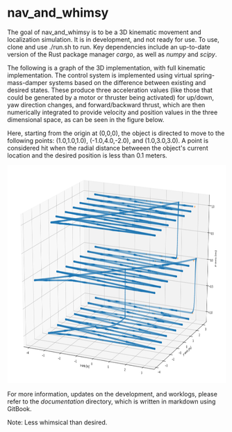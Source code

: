 # nav_and_whimsy

The goal of nav_and_whimsy is to be a 3D kinematic movement and localization simulation.
It is in development, and not ready for use. To use, clone and use ./run.sh to run.
Key dependencies include an up-to-date version of the Rust package manager _cargo_,
as well as _numpy_ and _scipy_.

The following is a graph of the 3D implementation, with full kinematic implementation.
The control system is implemented using virtual spring-mass-damper systems based on the
difference between existing and desired states. These produce three acceleration values
(like those that could be generated by a motor or thruster being activated) for up/down,
yaw direction changes, and forward/backward thrust, which are then numerically integrated
to provide velocity and position values in the three dimensional space, as can be seen
in the figure below.

Here, starting from the origin at (0,0,0), the object is directed to move to the following
points: (1.0,1.0,1.0),  (-1.0,4.0,-2.0), and (1.0,3.0,3.0).
A point is considered hit when the radial distance betweeen the object's current location and
the desired position is less than 0.1 meters.


<p align="center"><img src="/documentation/images/full_3D_grid_20180622.png" width="600" height="500" /></p>

For more information, updates on the development, and worklogs, please refer to
the _documentation_ directory, which is written in markdown using GitBook.


Note: Less whimsical than desired.
